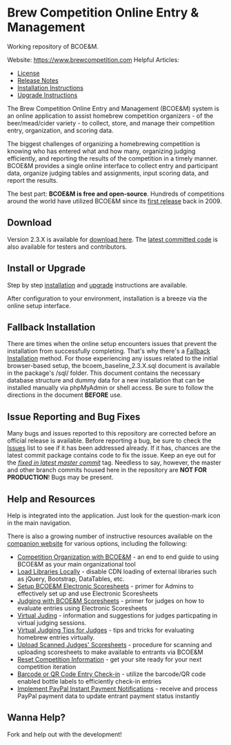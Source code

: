 # Brew Competition Online Entry & Management

Working repository of BCOE&M.

Website: https://www.brewcompetition.com
Helpful Articles:
 - [License](https://brewcompetition.com/license)
 - [Release Notes](https://www.brewcompetition.com/release-notes)
 - [Installation Instructions](https://www.brewcompetition.com/install-instructions)
 - [Upgrade Instructions](https://www.brewcompetition.com/upgrade-instructions)

The Brew Competition Online Entry and Management (BCOE&M) system is an online application to assist homebrew competition organizers - of the beer/mead/cider variety - to collect, store, and manage their competition entry, organization, and scoring data.

The biggest challenges of organizing a homebrewing competition is knowing who has entered what and how many, organizing judging efficiently, and reporting the results of the competition in a timely manner. BCOE&M provides a single online interface to collect entry and participant data, organize judging tables and assignments, input scoring data, and report the results.

The best part: **BCOE&M is free and open-source**. Hundreds of competitions around the world have utilized BCOE&M since its [first release](https://brewcompetition.com/change-log) back in 2009.

## Download
Version 2.3.X is available for [download here](https://github.com/geoffhumphrey/brewcompetitiononlineentry/releases). The [latest committed code](https://github.com/geoffhumphrey/brewcompetitiononlineentry/archive/master.zip) is also available for testers and contributors.

## Install or Upgrade
Step by step [installation](https://www.brewcompetition.com/install-instructions) and [upgrade](https://www.brewcompetition.com/upgrade-instructions) instructions are available.

After configuration to your environment, installation is a breeze via the online setup interface.

## Fallback Installation
There are times when the online setup encounters issues that prevent the installation from successfully completing. That's why there's a [Fallback Installation](https://brewcompetition.com/install-instructions#fallback) method. For those experiencing any issues related to the initial browser-based setup, the bcoem_baseline_2.3.X.sql document is available in the package's /sql/ folder. This document contains the necessary database structure and dummy data for a new installation that can be installed manually via phpMyAdmin or shell access. Be sure to follow the directions in the document **BEFORE** use.

## Issue Reporting and Bug Fixes
Many bugs and issues reported to this repository are corrected before an official release is available. Before reporting a bug, be sure to check the [Issues](https://github.com/geoffhumphrey/brewcompetitiononlineentry/issues) list to see if it has been addressed already. If it has, chances are the latest commit package contains code to fix the issue. Keep an eye out for the [*fixed in latest master commit*](https://github.com/geoffhumphrey/brewcompetitiononlineentry/issues?q=is%3Aissue+is%3Aopen+label%3A%22in+latest+master+commit%22) tag. Needless to say, however, the master and other branch commits housed here in the repository are **NOT FOR PRODUCTION**! Bugs may be present.

## Help and Resources
Help is integrated into the application. Just look for the question-mark icon in the main navigation.

There is also a growing number of instructive resources available on the [companion website](https://www.brewcompetition.com) for various options, including the following:
- [Competition Organization with BCOE&M](https://brewcompetition.com/comp-org) - an end to end guide to using BCOE&M as your main organizational tool
- [Load Libraries Locally](https://brewcompetition.com/local-load) - disable CDN loading of external libraries such as jQuery, Bootstrap, DataTables, etc.
- [Setup BCOE&M Electronic Scoresheets](https://brewcompetition.com/setup-electronic-scoresheets) - primer for Admins to effectively set up and use Electronic Scoresheets
- [Judging with BCOE&M Scoresheets](https://brewcompetition.com/judging-with-electronic-scoresheets) - primer for judges on how to evaluate entries using Electronic Scoresheets
- [Virtual Juding](https://brewcompetition.com/virtual-judging) - information and suggestions for judges particpating in virtual judging sessions.
- [Virtual Judging Tips for Judges](https://brewcompetition.com/virtual-judging/tips) - tips and tricks for evaluating homebrew entries virtually.
- [Upload Scanned Judges' Scoresheets](https://brewcompetition.com/upload-scoresheets) - procedure for scanning and uploading scoresheets to make available to entrants via BCOE&M
- [Reset Competition Information](https://brewcompetition.com/reset-comp) - get your site ready for your next competition iteration
- [Barcode or QR Code Entry Check-in](https://brewcompetition.com/barcode-check-in) - utilize the barcode/QR code enabled bottle labels to efficiently check-in entries
- [Implement PayPal Instant Payment Notifications](https://brewcompetition.com/paypal-ipn) - receive and process PayPal payment data to update entrant payment status instantly

## Wanna Help?
Fork and help out with the development!